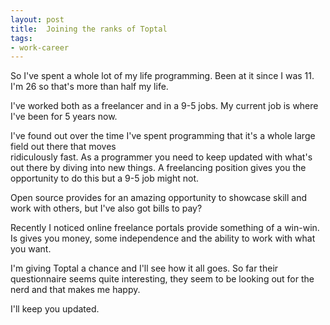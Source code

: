 ```yaml
---
layout: post
title:  Joining the ranks of Toptal
tags:
- work-career
---
```


So I've spent a whole lot of my life programming. Been at it since I was 11. I'm 26 so that's more than half my life.

I've worked both as a freelancer and in a 9-5 jobs. My current job is where I've been for 5 years now.

I've found out over the time I've spent programming that it's a whole large field out there that moves  
ridiculously fast. As a programmer you need to keep updated with what's out there by diving into new things. A freelancing position gives you the opportunity to do this but a 9-5 job might not. 

Open source provides for an amazing opportunity to showcase skill and work with others, but I've also got bills to pay?

Recently I noticed online freelance portals provide something of a win-win. Is gives you money, some independence and the ability to work with what you want.

I'm giving Toptal a chance and I'll see how it all goes. So far their questionnaire seems quite interesting, they seem to be looking out for the nerd and that makes me happy.

I'll keep you updated.
